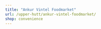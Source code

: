 ```yaml
---
title: "Ankur Vintel Foodmarket"
url: /upper-hutt/ankur-vintel-foodmarket/
shop: convenience
---
```

